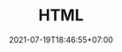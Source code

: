 ---
title: HTML
date: 2021-07-19T18:46:55+07:00
description: "Menjelaskan Semua Tag pada HTML berserta semua property nya"
keyword: [html, tutorial]
tags: [html]
collection: tutorial
contentType: list
---